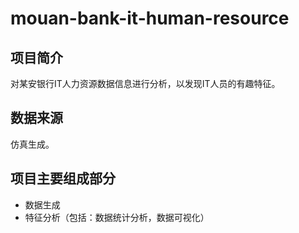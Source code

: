 # mouan-bank-it-human-resource

## 项目简介

对某安银行IT人力资源数据信息进行分析，以发现IT人员的有趣特征。

## 数据来源

仿真生成。

## 项目主要组成部分

* 数据生成
* 特征分析（包括：数据统计分析，数据可视化）

